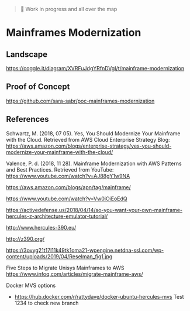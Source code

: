 >
> :construction: Work in progress and all over the map 
>

# Mainframes Modernization

## Landscape

https://coggle.it/diagram/XVRFuJdgYRfnDVgI/t/mainframe-modernization

## Proof of Concept

https://github.com/sara-sabr/poc-mainframes-modernization

## References

Schwartz, M. (2018, 07 05). Yes, You Should Modernize Your Mainframe with the Cloud. Retrieved from AWS Cloud Enterprise Strategy Blog: https://aws.amazon.com/blogs/enterprise-strategy/yes-you-should-modernize-your-mainframe-with-the-cloud/

Valence, P. d. (2018, 11 28). Mainframe Modernization with AWS Patterns and Best Practices. Retrieved from YouTube: https://www.youtube.com/watch?v=AJ88gY1w9NA

https://aws.amazon.com/blogs/apn/tag/mainframe/

https://www.youtube.com/watch?v=Vw0iOiEoEdQ

https://activedefense.us/2018/04/14/so-you-want-your-own-mainframe-hercules-z-architecture-emulator-tutorial/

http://www.hercules-390.eu/

http://z390.org/ 

https://3ovyg21t17l11k49tk1oma21-wpengine.netdna-ssl.com/wp-content/uploads/2019/04/Reselman_fig1.jpg

Five Steps to Migrate Unisys Mainframes to AWS https://www.infoq.com/articles/migrate-mainframe-aws/

Docker MVS options
- https://hub.docker.com/r/rattydave/docker-ubuntu-hercules-mvs
Test 1234 to check new branch
